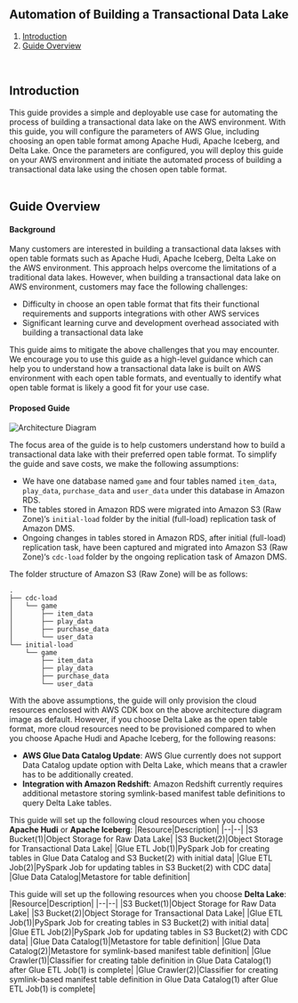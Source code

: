 ## Automation of Building a Transactional Data Lake
1. [Introduction](https://github.com/vrund2/Transactional-Data-Lake-Pipline-/blob/main/README.md#introduction)
2. [Guide Overview](https://github.com/vrund2/Transactional-Data-Lake-Pipline-/blob/main/README.md#guide-overview)
<br>

## Introduction
This guide provides a simple and deployable use case for automating the process of building a transactional data lake on the AWS environment. With this guide, you will configure the parameters of AWS Glue, including choosing an open table format among Apache Hudi, Apache Iceberg, and Delta Lake. Once the parameters are configured, you will deploy this guide on your AWS environment and initiate the automated process of building a transactional data lake using the chosen open table format.
<br>
<br>
## Guide Overview
#### Background
Many customers are interested in building a transactional data lakses with open table formats such as Apache Hudi, Apache Iceberg, Delta Lake on the AWS environment. This approach helps overcome the limitations of a traditional data lakes. However, when building a transactional data lake on AWS environment, customers may face the following challenges:

- Difficulty in choose an open table format that fits their functional requirements and supports integrations with other AWS services
- Significant learning curve and development overhead associated with building a transactional data lake

This guide aims to mitigate the above challenges that you may encounter. We encourage you to use this guide as a high-level guidance which can help you to understand how a transactional data lake is built on AWS environment with each open table formats, and eventually to identify what open table format is likely a good fit for your use case. 

#### Proposed Guide
<!--[Image] Architecture Diagram-->
![Architecture Diagram](./images/aws-smaples.jpg)

The focus area of the guide is to help customers understand how to build a transactional data lake with their preferred open table format. To simplify the guide and save costs, we make the following assumptions:

* We have one database named ```game``` and four tables named ```item_data```, ```play_data```, ```purchase_data``` and ```user_data``` under this database in Amazon RDS.
* The tables stored in Amazon RDS were migrated into Amazon S3 (Raw Zone)‘s ```initial-load``` folder by the initial (full-load) replication task of Amazon DMS.
* Ongoing changes in tables stored in Amazon RDS, after initial (full-load) replication task, have been captured and migrated into Amazon S3 (Raw Zone)‘s ```cdc-load``` folder by the ongoing replication task of Amazon DMS.

The folder structure of Amazon S3 (Raw Zone) will be as follows:
```
.
├── cdc-load
│   └── game
│       ├── item_data
│       ├── play_data
│       ├── purchase_data
│       └── user_data
└── initial-load
    └── game
        ├── item_data
        ├── play_data
        ├── purchase_data
        └── user_data
```

With the above assumptions, the guide will only provision the cloud resources enclosed with AWS CDK box on the above architecture diagram image as default.
However, if you choose Delta Lake as the open table format, more cloud resources need to be provisioned compared to when you choose Apache Hudi and Apache Iceberg, for the following reasons:

- **AWS Glue Data Catalog Update**: AWS Glue currently does not support Data Catalog update option with Delta Lake, which means that a crawler has to be additionally created.
- **Integration with Amazon Redshift**: Amazon Redshift currently requires additional metastore storing  symlink-based manifest table definitions to query Delta Lake tables.

This guide will set up the following cloud resources when you choose **Apache Hudi** or **Apache Iceberg**:
|Resource|Description|
|--|--|
|S3 Bucket(1)|Object Storage for Raw Data Lake|
|S3 Bucket(2)|Object Storage for Transactional Data Lake|
|Glue ETL Job(1)|PySpark Job for creating tables in Glue Data Catalog and S3 Bucket(2) with initial data|
|Glue ETL Job(2)|PySpark Job for updating tables in S3 Bucket(2) with CDC data|
|Glue Data Catalog|Metastore for table definition|

This guide will set up the following resources when you choose **Delta Lake**:
|Resource|Description|
|--|--|
|S3 Bucket(1)|Object Storage for Raw Data Lake|
|S3 Bucket(2)|Object Storage for Transactional Data Lake|
|Glue ETL Job(1)|PySpark Job for creating tables in S3 Bucket(2) with initial data|
|Glue ETL Job(2)|PySpark Job for updating tables in S3 Bucket(2) with CDC data|
|Glue Data Catalog(1)|Metastore for table definition|
|Glue Data Catalog(2)|Metastore for symlink-based manifest table definition|
|Glue Crawler(1)|Classifier for creating table definition in Glue Data Catalog(1) after Glue ETL Job(1) is complete|
|Glue Crawler(2)|Classifier for creating symlink-based manifest table definition in Glue Data Catalog(1) after Glue ETL Job(1) is complete|
<br>


